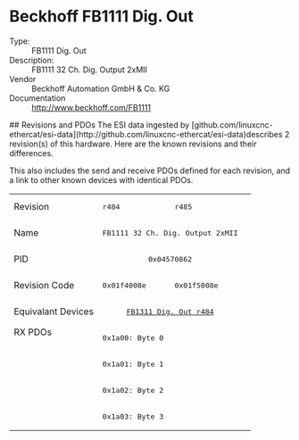 #  Beckhoff FB1111 Dig. Out

<dl>
  <dt>Type:</dt><dd>FB1111 Dig. Out</dd>
  <dt>Description:</dt><dd>FB1111 32 Ch. Dig. Output 2xMII</dd>
  <dt>Vendor</dt><dd>Beckhoff Automation GmbH & Co. KG</dd>
  <dt>Documentation</dt><dd><a href="http://www.beckhoff.com/FB1111">http://www.beckhoff.com/FB1111</a></dd>
</dl>
## Revisions and PDOs
The ESI data ingested by [github.com/linuxcnc-ethercat/esi-data](http://github.com/linuxcnc-ethercat/esi-data)describes 2 revision(s) of this hardware.  Here are the known revisions and their differences.

This also includes the send and receive PDOs defined for each revision, and a link to other known devices with identical PDOs.

<table>
<tr >
<td class="first">Revision</td>
<td ><pre>r484</pre></td>
<td ><pre>r485</pre></td>
</tr>
<tr >
<td class="first">Name</td>
<td  colspan=2 align="center"><pre>FB1111 32 Ch. Dig. Output 2xMII</pre></td>
</tr>
<tr >
<td class="first">PID</td>
<td  colspan=2 align="center"><pre>0x04570862</pre></td>
</tr>
<tr >
<td class="first">Revision Code</td>
<td ><pre>0x01f4008e</pre></td>
<td ><pre>0x01f5008e</pre></td>
</tr>
<tr >
<td class="first">Equivalant Devices</td>
<td  colspan=2 align="center"><pre><a href="FB1311+Dig.+Out">FB1311 Dig. Out r484</a></pre></td>
</tr>
<tr class="rxpdo pdosection">
<td class="first" rowspan=4 valign=top>RX PDOs</td>
<td colspan=2 align="left"><pre>0x1a00: Byte 0</pre></td>
<td></td>
</tr>
<tr class="rxpdo pdosection">
<td  colspan=2 align="left"><pre>0x1a01: Byte 1</pre></td>
</tr>
<tr class="rxpdo pdosection">
<td  colspan=2 align="left"><pre>0x1a02: Byte 2</pre></td>
</tr>
<tr class="rxpdo pdosection">
<td  colspan=2 align="left"><pre>0x1a03: Byte 3</pre></td>
</tr>
</table>
